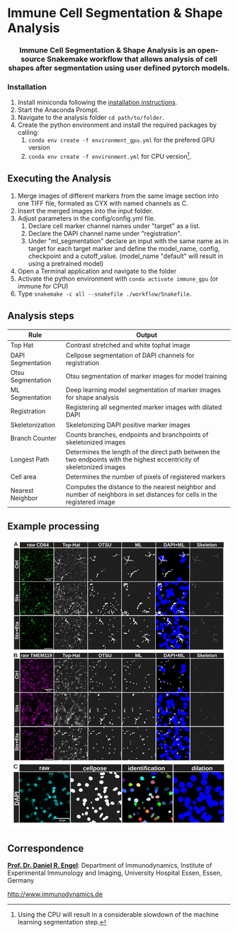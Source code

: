 # Immune Cell Segmentation & Shape Analysis

<h3 align="center">
Immune Cell Segmentation & Shape Analysis is an open-source Snakemake workflow that allows analysis of cell shapes after segmentation using user defined pytorch models.
</h3>

### Installation 

1. Install miniconda following the [installation instructions](https://docs.conda.io/en/latest/miniconda.html).
2. Start the Anaconda Prompt.
3. Navigate to the analysis folder `cd path/to/folder`.
4. Create the python environment and install the required packages by calling:
   1.  ```conda env create -f environment_gpu.yml``` for the prefered GPU version 
   2.   ```conda env create -f environment.yml``` for CPU version[^1].

[^1]: Using the CPU will result in a considerable slowdown of the machine learning segmentation step.

## Executing the Analysis
1. Merge images of different markers from the same image section into one TIFF file, formated as CYX with named channels as C.
1. Insert the merged images into the input folder.
2. Adjust parameters in the config/config.yml file.
   1. Declare cell marker channel names under "target" as a list.
   2. Declare the DAPI channel name under "registration".
   3. Under "ml_segmentation" declare an input with the same name as in target for each target marker and define the model_name, config, checkpoint and a cutoff_value. (model_name "default" will result in using a pretrained model)
3. Open a Terminal application and navigate to the folder
4. Activate the python environment with `conda activate immune_gpu` (or immune for CPU)
5. Type `snakemake -c all --snakefile ./workflow/Snakefile`.

## Analysis steps
| Rule              | Output                                                                                                                   |
| ----------------- | ------------------------------------------------------------------------------------------------------------------------ |
| Top Hat           | Contrast stretched and white tophat image                                                                                |
| DAPI Segmentation | Cellpose segmentation of DAPI channels for registration                                                                  |
| Otsu Segmentation | Otsu segmentation of marker images for model training                                                                    |
| ML Segmentation   | Deep learning model segmentation of marker images for shape analysis                                                     |
| Registration      | Registering all segmented marker images with dilated DAPI                                                                |
| Skeletonization   | Skeletonizing DAPI positive marker images                                                                                |
| Branch Counter    | Counts branches, endpoints and branchpoints of skeletonized images                                                       |
| Longest Path      | Determines the length of the direct path between the two endpoints with the highest eccentricity of skeletonized images  |
| Cell area         | Determines the number of pixels of registered markers                                                                    |
| Nearest Neighbor  | Computes the distance to the nearest neighbor and number of neighbors in set distances for cells in the registered image |
## Example processing
<p align="center">
  <img src="imgs/example.svg" width=500/>
</p>

## Correspondence
[**Prof. Dr. Daniel R. Engel**](mailto:danielrobert.engel@uk-essen.de): Department of Immunodynamics, Institute of Experimental Immunology and Imaging, University Hospital Essen, Essen, Germany

http://www.immunodynamics.de

